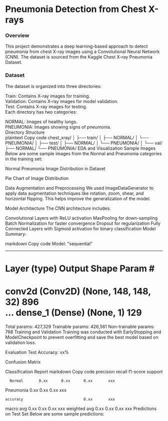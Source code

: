# Pneumonia Detection from Chest X-rays
### Overview
This project demonstrates a deep learning-based approach to detect pneumonia from chest X-ray images using a Convolutional Neural Network (CNN). The dataset is sourced from the Kaggle Chest X-ray Pneumonia Dataset.

### Dataset
The dataset is organized into three directories:

Train: Contains X-ray images for training.   
Validation: Contains X-ray images for model validation.   
Test: Contains X-ray images for testing.   
Each directory has two categories:

NORMAL: Images of healthy lungs.  
PNEUMONIA: Images showing signs of pneumonia.   
Directory Structure   
plaintext
Copy code
chest_xray/
│
├── train/
│   ├── NORMAL/
│   └── PNEUMONIA/
│
├── test/
│   ├── NORMAL/
│   └── PNEUMONIA/
│
└── val/
    ├── NORMAL/
    └── PNEUMONIA/
EDA and Visualization
Sample Images
Below are some sample images from the Normal and Pneumonia categories in the training set:

Normal	Pneumonia
Image Distribution in Dataset

Pie Chart of Image Distribution

Data Augmentation and Preprocessing
We used ImageDataGenerator to apply data augmentation techniques like rotation, zoom, shear, and horizontal flipping. This helps improve the generalization of the model.

Model Architecture
The CNN architecture includes:

Convolutional Layers with ReLU activation
MaxPooling for down-sampling
Batch Normalization for faster convergence
Dropout for regularization
Fully Connected Layers with Sigmoid activation for binary classification
Model Summary:

markdown
Copy code
Model: "sequential"
_________________________________________________________________
 Layer (type)                Output Shape              Param #   
=================================================================
 conv2d (Conv2D)             (None, 148, 148, 32)      896       
 ...
 dense_1 (Dense)             (None, 1)                 129       
=================================================================
Total params: 427,329
Trainable params: 426,561
Non-trainable params: 768
Training and Validation
Training was conducted with EarlyStopping and ModelCheckpoint to prevent overfitting and save the best model based on validation loss.


Evaluation
Test Accuracy: xx%

Confusion Matrix

Classification Report
markdown
Copy code
              precision    recall  f1-score   support

      Normal       0.xx      0.xx      0.xx       xxx
   Pneumonia       0.xx      0.xx      0.xx       xxx

    accuracy                           0.xx       xxx
   macro avg       0.xx      0.xx      0.xx       xxx
weighted avg       0.xx      0.xx      0.xx       xxx
Predictions on Test Set
Below are some sample predictions:
